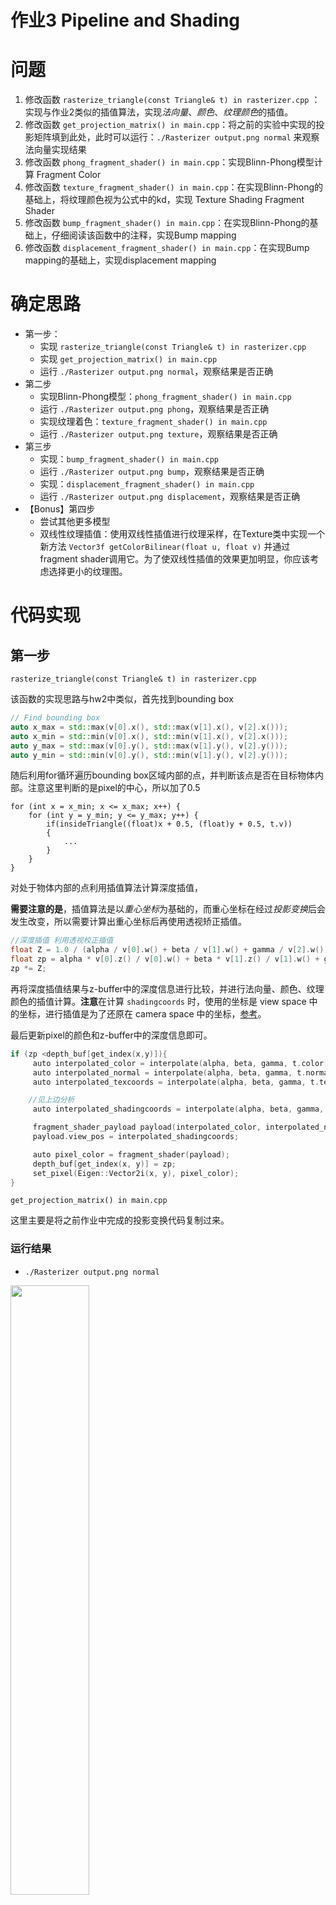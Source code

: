 # 作业3 Pipeline and Shading

# 问题

1. 修改函数 `rasterize_triangle(const Triangle& t) in rasterizer.cpp` ：实现与作业2类似的插值算法，实现*法向量*、*颜色*、*纹理颜色*的插值。
2. 修改函数 `get_projection_matrix() in main.cpp`：将之前的实验中实现的投影矩阵填到此处，此时可以运行：`./Rasterizer output.png normal` 来观察法向量实现结果
3. 修改函数 `phong_fragment_shader() in main.cpp`：实现Blinn-Phong模型计算 Fragment Color
4. 修改函数 `texture_fragment_shader() in main.cpp`：在实现Blinn-Phong的基础上，将纹理颜色视为公式中的kd，实现 Texture Shading Fragment Shader
5. 修改函数 `bump_fragment_shader() in main.cpp`：在实现Blinn-Phong的基础上，仔细阅读该函数中的注释，实现Bump mapping
6. 修改函数 `displacement_fragment_shader() in main.cpp`：在实现Bump mapping的基础上，实现displacement mapping

# 确定思路

- 第一步：
	- 实现 `rasterize_triangle(const Triangle& t) in rasterizer.cpp`
	- 实现 `get_projection_matrix() in main.cpp`
	- 运行 `./Rasterizer output.png normal`，观察结果是否正确
- 第二步
	- 实现Blinn-Phong模型：`phong_fragment_shader() in main.cpp`
	- 运行 `./Rasterizer output.png phong`，观察结果是否正确
	- 实现纹理着色：`texture_fragment_shader() in main.cpp`
	- 运行 `./Rasterizer output.png texture`，观察结果是否正确
- 第三步
	- 实现：`bump_fragment_shader() in main.cpp`
	- 运行 `./Rasterizer output.png bump`，观察结果是否正确
	- 实现：`displacement_fragment_shader() in main.cpp`
	- 运行 `./Rasterizer output.png displacement`，观察结果是否正确
- 【Bonus】第四步
	- 尝试其他更多模型
	- 双线性纹理插值：使用双线性插值进行纹理采样，在Texture类中实现一个新方法 `Vector3f getColorBilinear(float u, float v)` 并通过fragment shader调用它。为了使双线性插值的效果更加明显，你应该考虑选择更小的纹理图。

# 代码实现

## 第一步

`rasterize_triangle(const Triangle& t) in rasterizer.cpp`

该函数的实现思路与hw2中类似，首先找到bounding box

```cpp
// Find bounding box
auto x_max = std::max(v[0].x(), std::max(v[1].x(), v[2].x()));
auto x_min = std::min(v[0].x(), std::min(v[1].x(), v[2].x()));
auto y_max = std::max(v[0].y(), std::max(v[1].y(), v[2].y()));
auto y_min = std::min(v[0].y(), std::min(v[1].y(), v[2].y()));
```

随后利用for循环遍历bounding box区域内部的点，并判断该点是否在目标物体内部。注意这里判断的是pixel的中心，所以加了0.5

```
for (int x = x_min; x <= x_max; x++) {
	for (int y = y_min; y <= y_max; y++) {
		if(insideTriangle((float)x + 0.5, (float)y + 0.5, t.v))
		{
			...
		}
	}
}
```

对处于物体内部的点利用插值算法计算深度插值，

**需要注意的是**，插值算法是以*重心坐标*为基础的，而重心坐标在经过*投影变换*后会发生改变，所以需要计算出重心坐标后再使用透视矫正插值。

```cpp
//深度插值 利用透视校正插值
float Z = 1.0 / (alpha / v[0].w() + beta / v[1].w() + gamma / v[2].w());
float zp = alpha * v[0].z() / v[0].w() + beta * v[1].z() / v[1].w() + gamma * v[2].z() / v[2].w();
zp *= Z;
```

再将深度插值结果与z-buffer中的深度信息进行比较，并进行法向量、颜色、纹理颜色的插值计算。**注意**在计算 `shadingcoords` 时，使用的坐标是 view space 中的坐标，进行插值是为了还原在 camera space 中的坐标，[参考](https://games-cn.org/forums/topic/zuoye3-interpolated_shadingcoords/)。

最后更新pixel的颜色和z-buffer中的深度信息即可。

```cpp
if (zp <depth_buf[get_index(x,y)]){
	 auto interpolated_color = interpolate(alpha, beta, gamma, t.color[0], t.color[1], t.color[2], 1);
     auto interpolated_normal = interpolate(alpha, beta, gamma, t.normal[0], t.normal[1], t.normal[2],1);
     auto interpolated_texcoords = interpolate(alpha, beta, gamma, t.tex_coords[0], t.tex_coords[1], t.tex_coords[2], 1);

	//见上边分析
     auto interpolated_shadingcoords = interpolate(alpha, beta, gamma, view_pos[0], view_pos[1], view_pos[2], 1);

     fragment_shader_payload payload(interpolated_color, interpolated_normal.normalized(), interpolated_texcoords, texture ? &*texture : nullptr);
     payload.view_pos = interpolated_shadingcoords;

     auto pixel_color = fragment_shader(payload);
     depth_buf[get_index(x, y)] = zp;
     set_pixel(Eigen::Vector2i(x, y), pixel_color);
}
```

`get_projection_matrix() in main.cpp`

这里主要是将之前作业中完成的投影变换代码复制过来。

### 运行结果

- `./Rasterizer output.png normal`

<img src=./img/normal_output.png width=50%>

### 问题

很多人遇到了前后颠倒等问题

经过搜索以及自行测试发现，主要问题在于z轴的正负问题上。

## 第二步

实现Blinn-Phong模型：`phong_fragment_shader() in main.cpp`

参考笔记：[Shading 着色](Shading%20着色.md)

用到公式如下：
**环境光项+漫反射项+高光项=Blinn-Phong反射模型**

![Blinn-Phong反射模型](Blinn-Phong反射模型.png)

**需要注意**：除了计算 distance decay 的时候，light 到 point 的长度计算要用到非归一化的向量，其他的如法向量n，point到light的向量，以及半程向量等都需要进行归一化即 `vector.normalized()`

**其他在做作业过程中遇到的一些问题**
- k系数和光强相乘，这里计算的是column-wise的product，程序中为 `k.cwiseProduct(light.intensity)`
- 环境光 ambient 使用的光强和满散射diffuse以及高光specular使用的 `light.intensity` 不同，一般为固定值，在作业中为 `amb_light_intensity`
	- 期间在写 texture_fragment_shader 的时候写错，导致最后出现的模型整体发光
- `std::max(0.0f, pow(...))` 还遇到了两个参数类型不符的问题，给0指定下字面夫类型即可

**关键就是，所有表示方向向量都要进行归一化处理**

实现纹理着色：`texture_fragment_shader() in main.cpp`

这一步和实现Blinn-Phong类似，只是将系数k视为纹理性质即可

不同点在于，需要从当前的fragment的纹理坐标中获取对应的texture values

```cpp
Eigen::Vector3f return_color = {0, 0, 0};
    if (payload.texture)
    {
        // TODO: Get the texture value at the texture coordinates of the current fragment
        return_color << payload.texture->getColor(payload.tex_coords.x(), payload.tex_coords.y());
    }
    Eigen::Vector3f texture_color;
    texture_color << return_color.x(), return_color.y(), return_color.z();
```

并在后边与phong类似部分的计算处，将kd值修改为texture

```cpp
Eigen::Vector3f ka = Eigen::Vector3f(0.005, 0.005, 0.005);
Eigen::Vector3f kd = texture_color / 255.f;
Eigen::Vector3f ks = Eigen::Vector3f(0.7937, 0.7937, 0.7937);
```

### 运行结果

**phong shading和texture shading的区别在于diffuse系数kd的不同**：
- phong shading从RGB中提取
- texture shading是根据UV坐标从纹理中提取

-  `./Rasterizer output.png phong`

<img src=./img/phong_output.png width=50%>

- `./Rasterizer output.png texture`

<img src=./img/texture_output.png width=50%>

### 问题

在运行phong的时候出现了异常

```cpp
Error: Assertion failed ((unsigned)(i1 * DataType<_Tp>::channels) < (unsigned)(size.p[1] * channels())) in cv::Mat
```

参考：https://zhuanlan.zhihu.com/p/419872527

修改：纹理颜色的接口 `Vector3f getColor(float u, float v)`

主要是添加坐标限定，防止越界

```cpp
 Eigen::Vector3f getColor(float u, float v)
    {
        // 坐标限定
        if (u < 0) u = 0;
        if (u > 1) u = 1;
        if (v < 0) v = 0;
        if (v > 1) v = 1;

        auto u_img = u * width;
        auto v_img = (1 - v) * height;
        auto color = image_data.at<cv::Vec3b>(v_img, u_img);
        return Eigen::Vector3f(color[0], color[1], color[2]);
}
```


## 第三步

`bump_fragment_shader() in main.cpp`

凹凸贴图具体参考笔记：[TextureMapping 纹理映射](./img/TextureMapping%20纹理映射.md)

主要思路是根据texture上的差值计算dU和dV，所以需要获得tex_coords坐标，最后通过TBN变换矩阵改变发现朝向从而在人的视觉感官上改变物体表面的凹凸感

```cpp
Eigen::Vector3f n = normal;

float x = n.x();
float y = n.y();
float z = n.z();

Eigen::Vector3f t = Eigen::Vector3f(x * y / sqrt(x * x + z * z), sqrt(x * x + z * z), z * y / sqrt(x * x + z * z));

Eigen::Vector3f b = n.cross(t);
Eigen::Matrix3f TBN;

TBN << t.x(), t.y(), t.z(),

	b.x(), b.y(), b.z(),

	n.x(), n.y(), n.z();

 float u = payload.tex_coords.x();
float v = payload.tex_coords.y();
float w = payload.texture->width;
float h = payload.texture->height; 

float dU = kh * kn * (payload.texture->getColor(u + 1 / w, v).norm() - payload.texture->getColor(u, v).norm());
float dV = kh * kn * (payload.texture->getColor(u, v + 1 / w).norm() - payload.texture->getColor(u, v).norm());

Eigen::Vector3f ln{ -dU, -dV, 1 };

normal = (TBN * ln).normalized();
```

`displacement_fragment_shader() in main.cpp`

主要部分与bump实现相同，但由于displacement是实实在在对物体表面的顶点等进行位移移动的，所以需要利用此时新计算出来的法线，再结合之前写过的phong模型进行计算

### 运行结果

-  `./Rasterizer output.png bump`
-  
<img src=./img/bump_output.png width=50%>

-  `./Rasterizer output.png displacement`

<img src=./img/displacement_output.png width=50%>

## 提高项

暂时还不会

# 额外收获

在vs 2019中运行带命令行参数的程序

例如本次作业，片元着色器渲染的方式是根据 `main(int argc, const char** argv)` 的传入参数决定的
- argc：argument count，表示传入main函数的参数个数
- argv：argument vector，表示传入main函数的参数序列或指针，并且第一个参数`argv[0]`一定是程序的名字，并且包含了程序所在的完整路径

vs 2019中，通过 `调试->属性` 进行修改命令行参数即可

<img src=./img/VS中调试-属性，修改命令参数.png width=65%>


